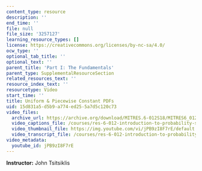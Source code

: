```yaml
---
content_type: resource
description: ''
end_time: ''
file: null
file_size: '3257127'
learning_resource_types: []
license: https://creativecommons.org/licenses/by-nc-sa/4.0/
ocw_type: ''
optional_tab_title: ''
optional_text: ''
parent_title: 'Part I: The Fundamentals'
parent_type: SupplementalResourceSection
related_resources_text: ''
resource_index_text: ''
resourcetype: Video
start_time: ''
title: Uniform & Piecewise Constant PDFs
uid: 15d831a5-d5b9-a774-ed25-5a7d5c120c73
video_files:
  archive_url: https://archive.org/download/MITRES.6-012S18/MITRES6_012S18_L08-03_300k.mp4
  video_captions_file: /courses/res-6-012-introduction-to-probability-spring-2018/6367246d8fbd5c9aa7e4154a84dc7c94_jPB9zI8F7rE.vtt
  video_thumbnail_file: https://img.youtube.com/vi/jPB9zI8F7rE/default.jpg
  video_transcript_file: /courses/res-6-012-introduction-to-probability-spring-2018/94a8b262913320403135ae442d25e299_jPB9zI8F7rE.pdf
video_metadata:
  youtube_id: jPB9zI8F7rE
---
```


**Instructor:** John Tsitsiklis

